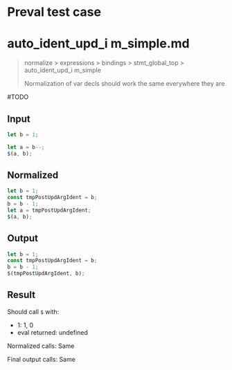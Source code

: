 # Preval test case

# auto_ident_upd_i m_simple.md

> normalize > expressions > bindings > stmt_global_top > auto_ident_upd_i m_simple
>
> Normalization of var decls should work the same everywhere they are

#TODO

## Input

`````js filename=intro
let b = 1;

let a = b--;
$(a, b);
`````

## Normalized

`````js filename=intro
let b = 1;
const tmpPostUpdArgIdent = b;
b = b - 1;
let a = tmpPostUpdArgIdent;
$(a, b);
`````

## Output

`````js filename=intro
let b = 1;
const tmpPostUpdArgIdent = b;
b = b - 1;
$(tmpPostUpdArgIdent, b);
`````

## Result

Should call `$` with:
 - 1: 1, 0
 - eval returned: undefined

Normalized calls: Same

Final output calls: Same

